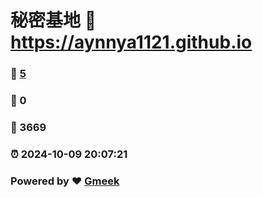 # 秘密基地 :link: https://aynnya1121.github.io 
### :page_facing_up: [5](https://aynnya1121.github.io/tag.html) 
### :speech_balloon: 0 
### :hibiscus: 3669 
### :alarm_clock: 2024-10-09 20:07:21 
### Powered by :heart: [Gmeek](https://github.com/Meekdai/Gmeek)

